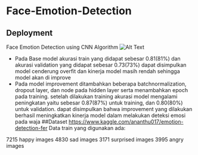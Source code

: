 # Face-Emotion-Detection
## Deployment
Face Emotion Detection using CNN Algorithm
![Alt Text](https://github.com/H8-Assignments-Bay/p2---ftds006---m2-hafidzali04/blob/6f02c9ee9af1760bbd1718490847bbb1ab71ba28/ezgif-7-7d71353450.gif)

* Pada Base model akurasi train yang didapat sebesar 0.81(81%) dan akurasi validation yang didapat sebesar 0.73(73%) dapat disimpulkan model cenderung overfit dan kinerja model masih rendah sehingga model akan di improve
* Pada model improvement ditambahkan beberapa batchnormalization, dropout layer, dan node pada hidden layer serta menambahkan epoch pada training. setelah dilakukan training akurasi model mengalami peningkatan yaitu sebesar 0.87(87%) untuk training, dan 0.80(80%) untuk validation. dapat disimpulkan bahwa improvement yang dilakukan berhasil meningkatkan kinerja model dalam melakukan deteksi emosi pada waja
##Dataset
https://www.kaggle.com/ananthu017/emotion-detection-fer
Data train yang digunakan ada:

7215 happy images
4830 sad images
3171 surprised images
3995 angry images
